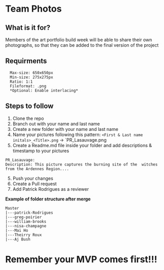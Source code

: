 # Team Photos

## What is it for?

Members of the art portfolio build week will be able to share their own photographs, so that they can be added to the final version of the project

## Requirments
```
  Max-size: 650x650px
  Min-size: 275x275px
  Ratio: 1:1
  Fileformat: .png
  *Optional: Enable interlacing*  
```

## Steps to follow
  1. Clone the repo
  3. Branch out with your name and last name
  2. Create a new folder with your name and last name
  3. Name your pictures following this pattern: `<First & Last name initals>_<Title>.png` -> `PR_Lasauvage.png
  4. Create a Readme.md file inside your folder and add descriptions & timestamp to your pictures
  
    PR_Lasauvage:
    Description: This picture captures the burning site of the  witches from the Ardennes Region....

  5. Push your changes
  6. Create a Pull request
  7. Add Patrick Rodrigues as a reviewer

**Example of folder structure after merge**
```
Master
|---patrick-Rodrigues
|---greg-poirier
|---william-brooks
|---nisa-champagne
|---Mai Ho
|---Theirry Roux
|---Aj Bush
```

# Remember your MVP comes first!!!
